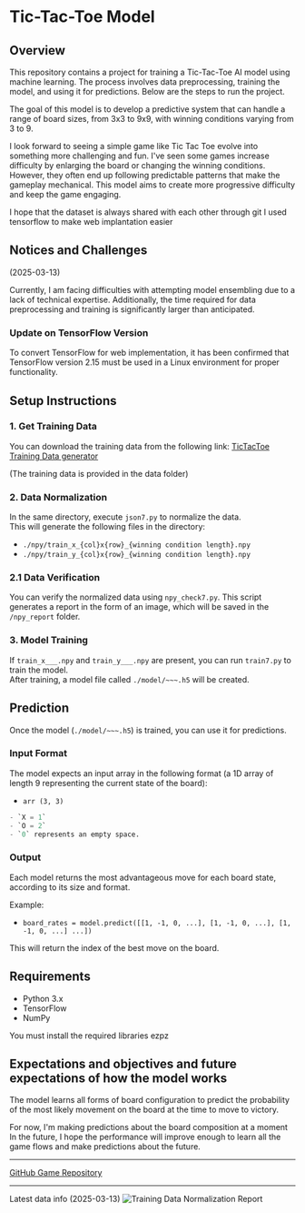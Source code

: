 # Tic-Tac-Toe Model

## Overview
This repository contains a project for training a Tic-Tac-Toe AI model using machine learning. The process involves data preprocessing, training the model, and using it for predictions. Below are the steps to run the project.

The goal of this model is to develop a predictive system that can handle a range of board sizes, from 3x3 to 9x9, with winning conditions varying from 3 to 9.

I look forward to seeing a simple game like Tic Tac Toe evolve into something more challenging and fun. I've seen some games increase difficulty by enlarging the board or changing the winning conditions. However, they often end up following predictable patterns that make the gameplay mechanical. This model aims to create more progressive difficulty and keep the game engaging.

I hope that the dataset is always shared with each other through git
I used tensorflow to make web implantation easier


## Notices and Challenges
(2025-03-13) 

Currently, I am facing difficulties with attempting model ensembling due to a lack of technical expertise. Additionally, the time required for data preprocessing and training is significantly larger than anticipated.

### Update on TensorFlow Version

To convert TensorFlow for web implementation, it has been confirmed that TensorFlow version 2.15 must be used in a Linux environment for proper functionality.




## Setup Instructions

### 1. Get Training Data
You can download the training data from the following link:
[TicTacToe Training Data generator](https://smallbrain-labo.work/game/train/tictactoe)

(The training data is provided in the data folder)

### 2. Data Normalization
In the same directory, execute `json7.py` to normalize the data.  
This will generate the following files in the directory:

- `./npy/train_x_{col}x{row}_{winning condition length}.npy`
- `./npy/train_y_{col}x{row}_{winning condition length}.npy`

### 2.1 Data Verification
You can verify the normalized data using `npy_check7.py`. This script generates a report in the form of an image, which will be saved in the `/npy_report` folder.


### 3. Model Training
If `train_x___.npy` and `train_y___.npy` are present, you can run `train7.py` to train the model.  
After training, a model file called `./model/~~~.h5` will be created.

## Prediction

Once the model (`./model/~~~.h5`) is trained, you can use it for predictions.

### Input Format
The model expects an input array in the following format (a 1D array of length 9 representing the current state of the board):
- `arr (3, 3)`

```python
- `X = 1`
- `O = 2`
- `0` represents an empty space.
```


### Output
Each model returns the most advantageous move for each board state, according to its size and format.

Example:

- `board_rates = model.predict([[1, -1, 0, ...], [1, -1, 0, ...], [1, -1, 0, ...] ...])`

This will return the index of the best move on the board.

## Requirements

- Python 3.x
- TensorFlow
- NumPy

You must install the required libraries ezpz


## Expectations and objectives and future expectations of how the model works
The model learns all forms of board configuration to predict the probability of the most likely movement on the board at the time to move to victory.

For now, I'm making predictions about the board composition at a moment
In the future, I hope the performance will improve enough to learn all the game flows and make predictions about the future.

------
[GitHub Game Repository](https://github.com/taxi-tabby/tictactoe-ai-game)




------------------
Latest data info (2025-03-13)
![Training Data Normalization Report](./npy_report/npy_report_20250313_005721.png)


